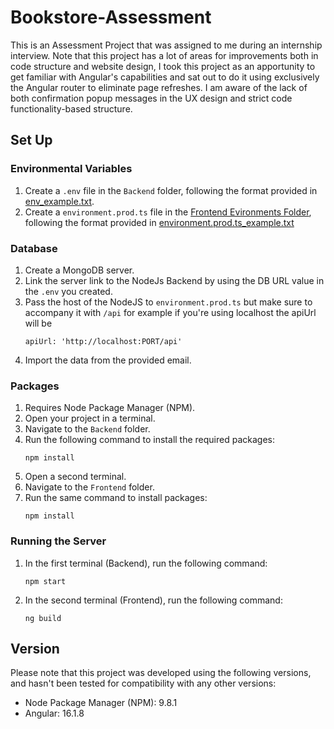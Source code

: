 # Bookstore-Assessment

This is an Assessment Project that was assigned to me during an internship interview. Note that this project has a lot of areas for improvements both in code structure and website design, I took this project as an apportunity to get familiar with Angular's capabilities and sat out to do it using exclusively the Angular router to eliminate page refreshes. I am aware of the lack of both confirmation popup messages in the UX design and strict code functionality-based structure.
## Set Up

### Environmental Variables
1. Create a `.env` file in the `Backend` folder, following the format provided in [env_example.txt](Backend/env_example.txt).
2. Create a `environment.prod.ts` file in the [Frontend Evironments Folder](Frontend/src/environments), following the format provided in [environment.prod.ts_example.txt](Frontend/src/environments/environment.prod.ts_example.txt)

### Database
1. Create a MongoDB server.
2. Link the server link to the NodeJs Backend by using the DB URL value in the `.env` you created.
3. Pass the host of the NodeJS to `environment.prod.ts` but make sure to accompany it with `/api` for example if you're using localhost the apiUrl will be
   ```shell
   apiUrl: 'http://localhost:PORT/api'
   ```
4. Import the data from the provided email.

### Packages
1. Requires Node Package Manager (NPM).
2. Open your project in a terminal.
3. Navigate to the `Backend` folder.
4. Run the following command to install the required packages:
   ```shell
   npm install
   ```
5. Open a second terminal.
6. Navigate to the `Frontend` folder.
7. Run the same command to install packages:
   ```shell
   npm install
   ```

### Running the Server
1. In the first terminal (Backend), run the following command:
   ```shell
   npm start
   ```
2. In the second terminal (Frontend), run the following command:
   ```shell
   ng build
   ```

## Version
Please note that this project was developed using the following versions, and hasn't been tested for compatibility with any other versions:
- Node Package Manager (NPM): 9.8.1
- Angular: 16.1.8
